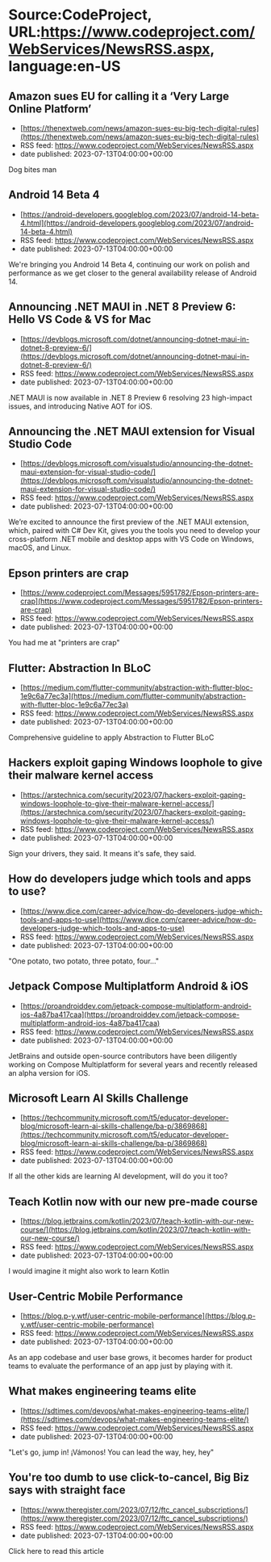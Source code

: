 # Source:CodeProject, URL:https://www.codeproject.com/WebServices/NewsRSS.aspx, language:en-US

## Amazon sues EU for calling it a ‘Very Large Online Platform’
 - [https://thenextweb.com/news/amazon-sues-eu-big-tech-digital-rules](https://thenextweb.com/news/amazon-sues-eu-big-tech-digital-rules)
 - RSS feed: https://www.codeproject.com/WebServices/NewsRSS.aspx
 - date published: 2023-07-13T04:00:00+00:00

Dog bites man

## Android 14 Beta 4
 - [https://android-developers.googleblog.com/2023/07/android-14-beta-4.html](https://android-developers.googleblog.com/2023/07/android-14-beta-4.html)
 - RSS feed: https://www.codeproject.com/WebServices/NewsRSS.aspx
 - date published: 2023-07-13T04:00:00+00:00

We're bringing you Android 14 Beta 4, continuing our work on polish and performance as we get closer to the general availability release of Android 14.

## Announcing .NET MAUI in .NET 8 Preview 6: Hello VS Code & VS for Mac
 - [https://devblogs.microsoft.com/dotnet/announcing-dotnet-maui-in-dotnet-8-preview-6/](https://devblogs.microsoft.com/dotnet/announcing-dotnet-maui-in-dotnet-8-preview-6/)
 - RSS feed: https://www.codeproject.com/WebServices/NewsRSS.aspx
 - date published: 2023-07-13T04:00:00+00:00

.NET MAUI is now available in .NET 8 Preview 6 resolving 23 high-impact issues, and introducing Native AOT for iOS.

## Announcing the .NET MAUI extension for Visual Studio Code
 - [https://devblogs.microsoft.com/visualstudio/announcing-the-dotnet-maui-extension-for-visual-studio-code/](https://devblogs.microsoft.com/visualstudio/announcing-the-dotnet-maui-extension-for-visual-studio-code/)
 - RSS feed: https://www.codeproject.com/WebServices/NewsRSS.aspx
 - date published: 2023-07-13T04:00:00+00:00

We’re excited to announce the first preview of the .NET MAUI extension, which, paired with C# Dev Kit, gives you the tools you need to develop your cross-platform .NET mobile and desktop apps with VS Code on Windows, macOS, and Linux.

## Epson printers are crap
 - [https://www.codeproject.com/Messages/5951782/Epson-printers-are-crap](https://www.codeproject.com/Messages/5951782/Epson-printers-are-crap)
 - RSS feed: https://www.codeproject.com/WebServices/NewsRSS.aspx
 - date published: 2023-07-13T04:00:00+00:00

You had me at "printers are crap"

## Flutter: Abstraction In BLoC
 - [https://medium.com/flutter-community/abstraction-with-flutter-bloc-1e9c6a77ec3a](https://medium.com/flutter-community/abstraction-with-flutter-bloc-1e9c6a77ec3a)
 - RSS feed: https://www.codeproject.com/WebServices/NewsRSS.aspx
 - date published: 2023-07-13T04:00:00+00:00

Comprehensive guideline to apply Abstraction to Flutter BLoC

## Hackers exploit gaping Windows loophole to give their malware kernel access
 - [https://arstechnica.com/security/2023/07/hackers-exploit-gaping-windows-loophole-to-give-their-malware-kernel-access/](https://arstechnica.com/security/2023/07/hackers-exploit-gaping-windows-loophole-to-give-their-malware-kernel-access/)
 - RSS feed: https://www.codeproject.com/WebServices/NewsRSS.aspx
 - date published: 2023-07-13T04:00:00+00:00

Sign your drivers, they said. It means it's safe, they said.

## How do developers judge which tools and apps to use?
 - [https://www.dice.com/career-advice/how-do-developers-judge-which-tools-and-apps-to-use](https://www.dice.com/career-advice/how-do-developers-judge-which-tools-and-apps-to-use)
 - RSS feed: https://www.codeproject.com/WebServices/NewsRSS.aspx
 - date published: 2023-07-13T04:00:00+00:00

"One potato, two potato, three potato, four..."

## Jetpack Compose Multiplatform Android & iOS
 - [https://proandroiddev.com/jetpack-compose-multiplatform-android-ios-4a87ba417caa](https://proandroiddev.com/jetpack-compose-multiplatform-android-ios-4a87ba417caa)
 - RSS feed: https://www.codeproject.com/WebServices/NewsRSS.aspx
 - date published: 2023-07-13T04:00:00+00:00

JetBrains and outside open-source contributors have been diligently working on Compose Multiplatform for several years and recently released an alpha version for iOS.

## Microsoft Learn AI Skills Challenge
 - [https://techcommunity.microsoft.com/t5/educator-developer-blog/microsoft-learn-ai-skills-challenge/ba-p/3869868](https://techcommunity.microsoft.com/t5/educator-developer-blog/microsoft-learn-ai-skills-challenge/ba-p/3869868)
 - RSS feed: https://www.codeproject.com/WebServices/NewsRSS.aspx
 - date published: 2023-07-13T04:00:00+00:00

If all the other kids are learning AI development, will do you it too?

## Teach Kotlin now with our new pre-made course
 - [https://blog.jetbrains.com/kotlin/2023/07/teach-kotlin-with-our-new-course/](https://blog.jetbrains.com/kotlin/2023/07/teach-kotlin-with-our-new-course/)
 - RSS feed: https://www.codeproject.com/WebServices/NewsRSS.aspx
 - date published: 2023-07-13T04:00:00+00:00

I would imagine it might also work to learn Kotlin

## User-Centric Mobile Performance
 - [https://blog.p-y.wtf/user-centric-mobile-performance](https://blog.p-y.wtf/user-centric-mobile-performance)
 - RSS feed: https://www.codeproject.com/WebServices/NewsRSS.aspx
 - date published: 2023-07-13T04:00:00+00:00

As an app codebase and user base grows, it becomes harder for product teams to evaluate the performance of an app just by playing with it.

## What makes engineering teams elite
 - [https://sdtimes.com/devops/what-makes-engineering-teams-elite/](https://sdtimes.com/devops/what-makes-engineering-teams-elite/)
 - RSS feed: https://www.codeproject.com/WebServices/NewsRSS.aspx
 - date published: 2023-07-13T04:00:00+00:00

"Let's go, jump in! ¡Vámonos! You can lead the way, hey, hey"

## You're too dumb to use click-to-cancel, Big Biz says with straight face
 - [https://www.theregister.com/2023/07/12/ftc_cancel_subscriptions/](https://www.theregister.com/2023/07/12/ftc_cancel_subscriptions/)
 - RSS feed: https://www.codeproject.com/WebServices/NewsRSS.aspx
 - date published: 2023-07-13T04:00:00+00:00

Click here to read this article

